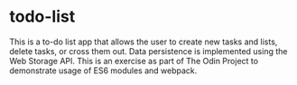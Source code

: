 # todo-list

This is a to-do list app that allows the user to create new tasks and lists, delete tasks, or cross them out. Data persistence is implemented using the Web Storage API. This is an exercise as part of The Odin Project to demonstrate usage of ES6 modules and webpack.